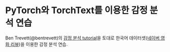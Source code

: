 # PyTorch와 TorchText를 이용한 감정 분석 연습

Ben Trevett(@bentrevett)의 [감정 분석 tutorial](https://github.com/bentrevett/pytorch-sentiment-analysis)을 토대로 한국어 데이터셋([네이버 영화 리뷰](https://github.com/e9t/nsmc))을 이용한 감정 분석 연습.


